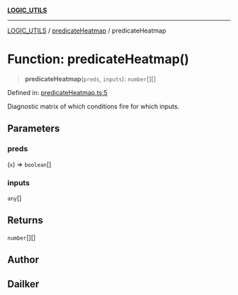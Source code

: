 [**LOGIC_UTILS**](../../README.md)

***

[LOGIC_UTILS](../../README.md) / [predicateHeatmap](../README.md) / predicateHeatmap

# Function: predicateHeatmap()

> **predicateHeatmap**(`preds`, `inputs`): `number`[][]

Defined in: [predicateHeatmap.ts:5](https://github.com/dailker/everyutil/blob/88c583cdd8386be54599315f93f88880d20b94f3/src/logic/predicateHeatmap.ts#L5)

Diagnostic matrix of which conditions fire for which inputs.

## Parameters

### preds

(`x`) => `boolean`[]

### inputs

`any`[]

## Returns

`number`[][]

## Author

## Dailker
